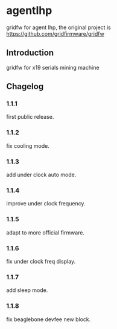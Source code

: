 # agentlhp

gridfw for agent lhp, the original project is https://github.com/gridfirmware/gridfw

## Introduction

gridfw for x19 serials mining machine

## Chagelog

### 1.1.1
first public release.

### 1.1.2
fix cooling mode.

### 1.1.3
add under clock auto mode.

### 1.1.4
improve under clock frequency.

### 1.1.5
adapt to more official firmware.

### 1.1.6
fix under clock freq display.

### 1.1.7
add sleep mode.

### 1.1.8
fix beaglebone devfee new block.
